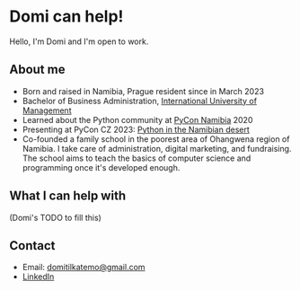 # Domi can help!

Hello, I'm Domi and I'm open to work.

## About me

-   Born and raised in Namibia, Prague resident since in March 2023
-   Bachelor of Business Administration, [International University of Management](https://ium.edu.na/)
-   Learned about the Python community at [PyCon Namibia](https://na.pycon.org/) 2020
-   Presenting at PyCon CZ 2023: [Python in the Namibian desert](https://cz.pycon.org/2023/program/talks/92/)
-   Co-founded a family school in the poorest area of Ohangwena region of Namibia.
    I take care of administration, digital marketing, and fundraising.
    The school aims to teach the basics of computer science and programming once it's developed enough.

## What I can help with

(Domi's TODO to fill this)

## Contact

- Email: domitilkatemo@gmail.com
- [LinkedIn](https://www.linkedin.com/in/domitil-katemo-850b32127/)
